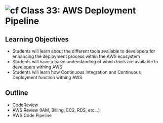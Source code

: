 # ![cf](http://i.imgur.com/7v5ASc8.png) Class 33: AWS Deployment Pipeline

## Learning Objectives

- Students will learn about the different tools available to developers for enhancing the deployment process within the AWS ecosystem
- Students will have a basic understanding of which tools are available to developers withing AWS
- Students will learn how Continuous Integration and Continuous Deployment function withing AWS

## Outline
- CodeReview
- AWS Review (IAM, Billing, EC2, RDS, etc...)
- AWS Code Pipeline
<!-- [Hyperlinks]  -->


<!-- links -->
<!-- [Hyperlinks]: To supporting materials -->

